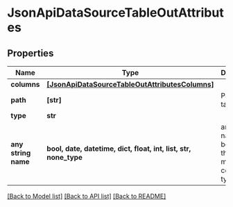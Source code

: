 # JsonApiDataSourceTableOutAttributes


## Properties
Name | Type | Description | Notes
------------ | ------------- | ------------- | -------------
**columns** | [**[JsonApiDataSourceTableOutAttributesColumns]**](JsonApiDataSourceTableOutAttributesColumns.md) |  | 
**path** | **[str]** | Path to table. | [optional] 
**type** | **str** |  | [optional] 
**any string name** | **bool, date, datetime, dict, float, int, list, str, none_type** | any string name can be used but the value must be the correct type | [optional]

[[Back to Model list]](../README.md#documentation-for-models) [[Back to API list]](../README.md#documentation-for-api-endpoints) [[Back to README]](../README.md)



